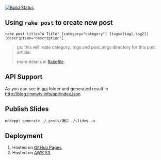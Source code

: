 [![Build Status](https://travis-ci.org/JimmyLv/jimmy.lv.svg?branch=gh-pages)](https://travis-ci.org/JimmyLv/jimmy.lv)

## Using `rake post` to create new post

```shell
rake post title="A Title" [category="category"] [tags=[tag1,tag2]] [description="description"]
```

> ps: this will reate category_imgs and post_imgs directory for this post article. 
> 
> more details in [Rakefile](https://github.com/JimmyLv/jimmy.lv/blob/gh-pages/Rakefile).

## API Support

As you can see in [api](https://github.com/JimmyLv/jimmy.lv/tree/gh-pages/api) folder and generated result in <http://blog.jimmylv.info/api/index.json>.

## Publish Slides

```
nodeppt generate ./_posts/演讲 ./slides -a
```

## Deployment

1. Hosted on [GitHub Pages](http://blog.jimmylv.info/).
2. Hosted on [AWS S3]().